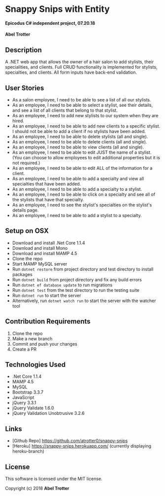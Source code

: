 # Snappy Snips with Entity

#### Epicodus C# independent project, 07.20.18

#### Abel Trotter

## Description

A .NET web app that allows the owner of a hair salon to add stylists, their specialities, and clients. Full CRUD functionality is implemented for stylists, specialties, and clients. All form inputs have back-end validation.

## User Stories
* As a salon employee, I need to be able to see a list of all our stylists.
* As an employee, I need to be able to select a stylist, see their details, and see a list of all clients that belong to that stylist.
* As an employee, I need to add new stylists to our system when they are hired.
* As an employee, I need to be able to add new clients to a specific stylist. I should not be able to add a client if no stylists have been added.
* As an employee, I need to be able to delete stylists (all and single).
* As an employee, I need to be able to delete clients (all and single).
* As an employee, I need to be able to view clients (all and single).
* As an employee, I need to be able to edit JUST the name of a stylist. (You can choose to allow employees to edit additional properties but it is not required.)
* As an employee, I need to be able to edit ALL of the information for a client.
* As an employee, I need to be able to add a specialty and view all specialties that have been added.
* As an employee, I need to be able to add a specialty to a stylist.
* As an employee, I need to be able to click on a specialty and see all of the stylists that have that specialty.
* As an employee, I need to see the stylist's specialties on the stylist's details page.
* As an employee, I need to be able to add a stylist to a specialty.

## Setup on OSX

* Download and install .Net Core 1.1.4
* Download and install Mono
* Download and install MAMP 4.5
* Clone the repo
* Start MAMP MySQL server
* Run `dotnet restore` from project directory and test directory to install packages
* Run `dotnet build` from project directory and fix any build errors
* Run `dotnet ef database update` to run migrations
* Run `dotnet test` from the test directory to run the testing suite
* Run `dotnet run` to start the server
* Alternatively, run `dotnet watch run` to start the server with the watcher tool

## Contribution Requirements

1. Clone the repo
1. Make a new branch
1. Commit and push your changes
1. Create a PR

## Technologies Used

* .Net Core 1.1.4
* MAMP 4.5
* MySQL
* Bootstrap 3.3.7
* JavaScript
* jQuery 3.3.1
* jQuery Validate 1.6.0
* jQuery Validation Unobtrusive 3.2.6

## Links

* [Github Repo] https://github.com/atrotter0/snappy-snips
* [Heroku] https://snappy-snips.herokuapp.com/ (currently displaying heroku-branch)

## License

This software is licensed under the MIT license.

Copyright (c) 2018 **Abel Trotter**
